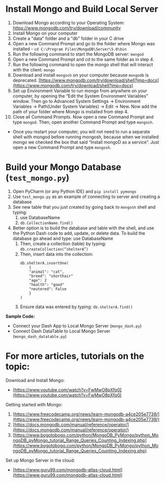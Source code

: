 # Install Mongo and Build Local Server

1.	Download Mongo according to your Operating System: [https://www.mongodb.com/try/download/community ](https://www.mongodb.com/try/download/community)
2.	Install Mongo on your computer
3.	Create a "data" folder and a "db" folder in your C drive
4.	Open a new Command Prompt and go to the folder where Mongo was installed - `cd C:\Program Files\MongoDB\Server\5.0\bin`
5.	Run the following command to start the MongoDB server: `mongod`
6.	Open a new Command Prompt and cd to the same folder as in step 4.
7.	Run the following command to open the mongo shell that will interact with the client: `mongo`
8.	Download and install `mongosh` on your computer because `mongodb` is deprecated. [https://www.mongodb.com/try/download/shell?jmp=docs](https://www.mongodb.com/try/download/shell?jmp=docs)
9.	Set up Environment Variable to run mongo from anywhere on your computer, by opening the “Edit the System Environment Variables” window. Then go to Advanced System Settings -> Environment Variables -> Path(Under System Variables) -> Edit -> New. Now add the path of your folder where Mongo is installed from step 4.
10.	Close all Command Prompts. Now open a new Command Prompt and type `mongod`. Then, open another Command Prompt and type `mongosh`.
* Once you restart your computer, you will not need to run a separate shell 
with mongod before running mongosh, because when we installed mongo we checked the box that said “Install mongoD as a service”. Just open a new Command Prompt and type `mongosh`.

# Build your Mongo Database (`test_mongo.py`)

1. Open PyCharm (or any Python IDE) and `pip install pymongo`
1. Use `test_mongo.py` as an example of connecting to server and creating a database
1. See new table that you just created by going back to `mongosh` shell and typing: 
    1. use DatabaseName
    1. `db.CollectionName.find()`
1. Better option is to build the database and table with the shell, and use the Python Dash code  to add, update, or delete data. To build the database go ahead and type: use DatabaseName
    1. Then, create a collection (table) by typing: `db.createCollection(“shelterA”)`
    1. Then, insert data into the collection:
        ```
        db.shelterA.insertOne(
            {
            "animal": "cat", 
            "breed": "shorthair"
            "age": 2
            "health": "good"
            "neutered": False
            }
        )
        ```
    1. Ensure data was entered by typing: `db.shelterA.find()`

**Sample Code:**
* Connect your Dash App to Local Mongo Server (`mongo_dash.py`)
* Connect Dash DataTable to Local Mongo Server (`mongo_dash_datatable.py`)

# For more articles, tutorials on the topic:

Download and Install Mongo: 
* [https://www.youtube.com/watch?v=FwMwO8pXfq0](https://www.youtube.com/watch?v=FwMwO8pXfq0)

Getting started with Mongo: 
1. [https://www.freecodecamp.org/news/learn-mongodb-a4ce205e7739/](https://www.freecodecamp.org/news/learn-mongodb-a4ce205e7739/)
1. [https://docs.mongodb.com/manual/reference/operator/](https://docs.mongodb.com/manual/reference/operator/)
1. [https://www.bogotobogo.com/python/MongoDB_PyMongo/python_MongoDB_pyMongo_tutorial_Range_Queries_Counting_Indexing.php](https://www.bogotobogo.com/python/MongoDB_PyMongo/python_MongoDB_pyMongo_tutorial_Range_Queries_Counting_Indexing.php)

Set up Mongo Server in the cloud:
* [https://www.guru99.com/mongodb-atlas-cloud.html](https://www.guru99.com/mongodb-atlas-cloud.html)

